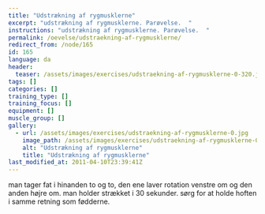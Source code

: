 ```yaml
---
title: "Udstrækning af rygmusklerne"
excerpt: "udstrækning af rygmusklerne. Parøvelse.  "
instructions: "udstrækning af rygmusklerne. Parøvelse.  "
permalink: /oevelse/udstraekning-af-rygmusklerne/
redirect_from: /node/165
id: 165
language: da
header:
  teaser: /assets/images/exercises/udstraekning-af-rygmusklerne-0-320.jpg
tags: []
categories: []
training_type: [] 
training_focus: []
equipment: []
muscle_group: []
gallery:
  - url: /assets/images/exercises/udstraekning-af-rygmusklerne-0.jpg
    image_path: /assets/images/exercises/udstraekning-af-rygmusklerne-0-320.jpg
    alt: "Udstrækning af rygmusklerne"
    title: "Udstrækning af rygmusklerne"
last_modified_at: 2011-04-10T23:39:41Z
---
```


man tager fat i hinanden to og to, den ene laver rotation venstre om og den anden højre om. man holder strækket i 30 sekunder. sørg for at holde hoften i samme retning som fødderne.

